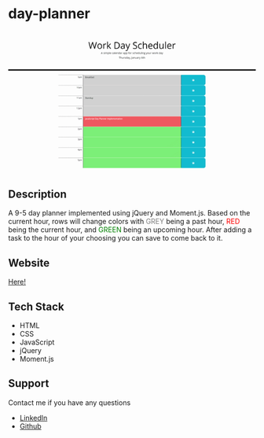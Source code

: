 # day-planner

![A user scrolls down an interactive day planner, then enters a task for 2pm and clicks a save button.](day-planner-demo.gif)

## Description

A 9-5 day planner implemented using jQuery and Moment.js. Based on the current hour, rows will change colors with <span style="color:grey">GREY</span> being a past hour, <span style="color:red">RED</span> being the current hour, and <span style="color:green">GREEN</span> being an upcoming hour. After adding a task to the hour of your choosing you can save to come back to it.

## Website

[Here!](https://ezequielmejiasmelo.github.io/day-planner/)

## Tech Stack

- HTML
- CSS
- JavaScript
- jQuery
- Moment.js

## Support

Contact me if you have any questions

- [LinkedIn](https://www.linkedin.com/in/ezequiel-mejias-melo)
- [Github](https://github.com/EzequielMejiasMelo)
